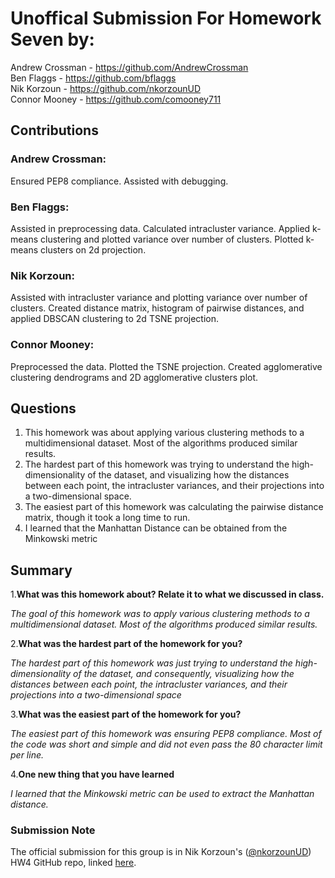 # Unoffical Submission For Homework Seven by:
Andrew Crossman -  https://github.com/AndrewCrossman <br />
Ben Flaggs - https://github.com/bflaggs <br />
Nik Korzoun - https://github.com/nkorzounUD <br />
Connor Mooney - https://github.com/comooney711 <br />

## Contributions
### Andrew Crossman:
Ensured PEP8 compliance. Assisted with debugging.

### Ben Flaggs:
Assisted in preprocessing data. Calculated intracluster variance. Applied k-means clustering and plotted variance over number of clusters. Plotted k-means clusters on 2d projection.

### Nik Korzoun:
Assisted with intracluster variance and plotting variance over number of clusters. Created distance matrix, histogram of pairwise distances, and applied DBSCAN clustering to 2d TSNE projection.

### Connor Mooney:
Preprocessed the data. Plotted the TSNE projection. Created agglomerative clustering dendrograms and 2D agglomerative clusters plot.


## Questions
1. This homework was about applying various clustering methods to a multidimensional dataset. Most of the algorithms produced similar results.
2. The hardest part of this homework was trying to understand the high-dimensionality of the dataset, and visualizing how the distances between each point, the intracluster variances, and their projections into a two-dimensional space.
3. The easiest part of this homework was calculating the pairwise distance matrix, though it took a long time to run.
4. I learned that the Manhattan Distance can be obtained from the Minkowski metric

## Summary
1.**What was this homework about? Relate it to what we discussed in class.**

*The goal of this homework was to apply various clustering methods to a multidimensional dataset. Most of the algorithms produced similar results.*

  
2.**What was the hardest part of the homework for you?**

*The hardest part of this homework was just trying to understand the high-dimensionality of the dataset, and consequently, visualizing how the distances between each point, the intracluster variances, and their projections into a two-dimensional space*
  
3.**What was the easiest part of the homework for you?**

*The easiest part of this homework was ensuring PEP8 compliance. Most of the code was short and simple and did not even pass the 80 character limit per line.*
  
4.**One new thing that you have learned**
  
*I learned that the Minkowski metric can be used to extract the Manhattan distance.*

### Submission Note
The official submission for this group is in Nik Korzoun's ([@nkorzounUD](https://github.com/nkorzounUD)) HW4 GitHub repo, linked [here](https://github.com/nkorzounUD/DSPS_NKorzoun/tree/main/HW4).
